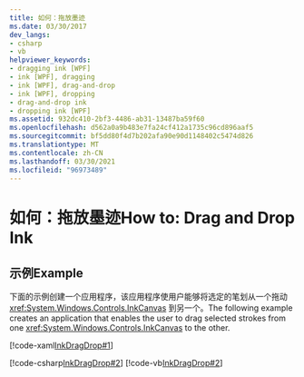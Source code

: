 ```yaml
---
title: 如何：拖放墨迹
ms.date: 03/30/2017
dev_langs:
- csharp
- vb
helpviewer_keywords:
- dragging ink [WPF]
- ink [WPF], dragging
- ink [WPF], drag-and-drop
- ink [WPF], dropping
- drag-and-drop ink
- dropping ink [WPF]
ms.assetid: 932dc410-2bf3-4486-ab31-13487ba59f60
ms.openlocfilehash: d562a0a9b483e7fa24cf412a1735c96cd896aaf5
ms.sourcegitcommit: bf5dd80f4d7b202afa90e90d1148402c5474d826
ms.translationtype: MT
ms.contentlocale: zh-CN
ms.lasthandoff: 03/30/2021
ms.locfileid: "96973489"
---
```

# <a name="how-to-drag-and-drop-ink"></a><span data-ttu-id="dd484-102">如何：拖放墨迹</span><span class="sxs-lookup"><span data-stu-id="dd484-102">How to: Drag and Drop Ink</span></span>
## <a name="example"></a><span data-ttu-id="dd484-103">示例</span><span class="sxs-lookup"><span data-stu-id="dd484-103">Example</span></span>  
 <span data-ttu-id="dd484-104">下面的示例创建一个应用程序，该应用程序使用户能够将选定的笔划从一个拖动 <xref:System.Windows.Controls.InkCanvas> 到另一个。</span><span class="sxs-lookup"><span data-stu-id="dd484-104">The following example creates an application that enables the user to drag selected strokes from one <xref:System.Windows.Controls.InkCanvas> to the other.</span></span>  
  
 [!code-xaml[InkDragDrop#1](~/samples/snippets/csharp/VS_Snippets_Wpf/InkDragDrop/CSharp/Window1.xaml#1)]  
  
 [!code-csharp[InkDragDrop#2](~/samples/snippets/csharp/VS_Snippets_Wpf/InkDragDrop/CSharp/Window1.xaml.cs#2)]
 [!code-vb[InkDragDrop#2](~/samples/snippets/visualbasic/VS_Snippets_Wpf/InkDragDrop/VisualBasic/Window1.xaml.vb#2)]
